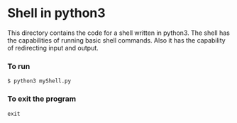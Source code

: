 # Shell in python3

This directory contains the code for a shell written in python3. The shell 
has the capabilities of running basic shell commands. Also it has the 
capability of redirecting input and output. 

### To run
`$ python3 myShell.py`

### To exit the program
`exit`
